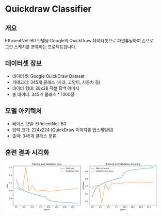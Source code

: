 # Quickdraw Classifier

## 개요
EfficientNet-B0 모델을 Google의 QuickDraw 데이터셋으로 파인튜닝하여 손으로 그린 스케치를 분류하는 프로젝트입니다.

## 데이터셋 정보

- 데이터셋: Google QuickDraw Dataset
- 카테고리: 345개 클래스 (사과, 고양이, 자동차 등)
- 데이터 형태: 28x28 픽셀 흑백 이미지
- 총 데이터: 345개 클래스 * 1000장

## 모델 아키텍처

- 베이스 모델: EfficientNet-B0
- 입력 크기: 224x224 (QuickDraw 이미지를 업스케일링)
- 출력: 345개 클래스 분류


## 훈련 결과 시각화

![img.png](img.png)